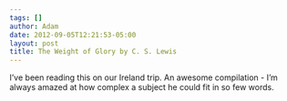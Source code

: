 ```yaml
---
tags: []
author: Adam
date: 2012-09-05T12:21:53-05:00
layout: post
title: The Weight of Glory by C. S. Lewis
---
```


I’ve been reading this on our Ireland trip. An awesome compilation - I’m always amazed at how complex a subject he could fit in so few words.
